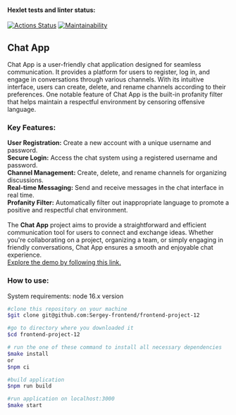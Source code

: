 #### Hexlet tests and linter status:
[![Actions Status](https://github.com/Sergey-frontend/frontend-project-12/workflows/hexlet-check/badge.svg)](https://github.com/Sergey-frontend/frontend-project-12/actions)
[![Maintainability](https://api.codeclimate.com/v1/badges/4d2e0b754c9ae7e1397c/maintainability)](https://codeclimate.com/github/Sergey-frontend/frontend-project-12/maintainability)
## Chat App
Chat App is a user-friendly chat application designed for seamless communication. It provides a platform for users to register, log in, and engage in conversations through various channels. With its intuitive interface, users can create, delete, and rename channels according to their preferences. One notable feature of Chat App is the built-in profanity filter that helps maintain a respectful environment by censoring offensive language.

### Key Features:<br>
**User Registration:** Create a new account with a unique username and password.<br>
**Secure Login:** Access the chat system using a registered username and password.<br>
**Channel Management:** Create, delete, and rename channels for organizing discussions.<br>
**Real-time Messaging:** Send and receive messages in the chat interface in real time.<br>
**Profanity Filter:** Automatically filter out inappropriate language to promote a positive and respectful chat environment.<br>
<br>
The **Chat App** project aims to provide a straightforward and efficient communication tool for users to connect and exchange ideas. Whether you're collaborating on a project, organizing a team, or simply engaging in friendly conversations, Chat App ensures a smooth and enjoyable chat experience.<br>
[Explore the demo by following this link.](https://frontend-project-12-production-83e2.up.railway.app)
### How to use:
System requirements: node 16.x version
```bash
#clone this repository on your machine
$git clone git@github.com:Sergey-frontend/frontend-project-12

#go to directory where you downloaded it
$cd frontend-project-12

# run the one of these command to install all necessary dependencies
$make install
or
$npm ci

#build application
$npm run build

#run application on localhost:3000
$make start
```

